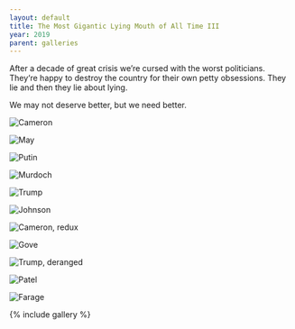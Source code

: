 ```yaml
---
layout: default
title: The Most Gigantic Lying Mouth of All Time III
year: 2019
parent: galleries
---
```


After a decade of great crisis we’re cursed with the worst politicians. They‘re happy to destroy the country for their own petty obsessions. They lie and then they lie about lying.

We may not deserve better, but we need better.

![Cameron](the-most-gigantic-lying-mouth-of-all-time-iii/the-most-gigantic-lying-mouth-of-all-time-iii-cameron.webp "Cameron")

![May](the-most-gigantic-lying-mouth-of-all-time-iii/the-most-gigantic-lying-mouth-of-all-time-iii-may.webp "May")

![Putin](the-most-gigantic-lying-mouth-of-all-time-iii/the-most-gigantic-lying-mouth-of-all-time-iii-putin.webp "Putin")

![Murdoch](the-most-gigantic-lying-mouth-of-all-time-iii/the-most-gigantic-lying-mouth-of-all-time-iii-murdoch.webp "Murdoch")

![Trump](the-most-gigantic-lying-mouth-of-all-time-iii/the-most-gigantic-lying-mouth-of-all-time-iii-trump.webp "Trump")

![Johnson](the-most-gigantic-lying-mouth-of-all-time-iii/the-most-gigantic-lying-mouth-of-all-time-iii-johnson.webp "Johnson")

![Cameron, redux](the-most-gigantic-lying-mouth-of-all-time-iii/the-most-gigantic-lying-mouth-of-all-time-iii-cameron-redux.webp "Cameron, redux")

![Gove](the-most-gigantic-lying-mouth-of-all-time-iii/the-most-gigantic-lying-mouth-of-all-time-iii-gove.webp "Gove")

![Trump, deranged](the-most-gigantic-lying-mouth-of-all-time-iii/the-most-gigantic-lying-mouth-of-all-time-iii-trump-deranged.webp "Trump, deranged")

![Patel](the-most-gigantic-lying-mouth-of-all-time-iii/the-most-gigantic-lying-mouth-of-all-time-iii-patel.webp "Patel")

![Farage](the-most-gigantic-lying-mouth-of-all-time-iii/the-most-gigantic-lying-mouth-of-all-time-iii-farage.webp "Farage")

{% include gallery %}